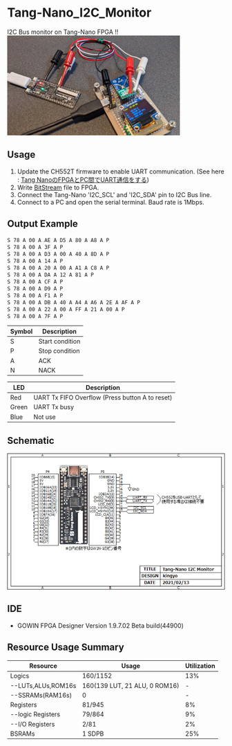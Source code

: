 # Tang-Nano_I2C_Monitor
I2C Bus monitor on Tang-Nano FPGA !!  
<img src="doc/top.png" width="400">  

## Usage
1. Update the CH552T firmware to enable UART communication.  (See here : [Tang NanoのFPGAとPC間でUART通信をする](https://qiita.com/ciniml/items/05ac7fd2515ceed3f88d))
2. Write [BitStream](impl/pnr/i2c_moni.fs) file to FPGA.
3. Connect the Tang-Nano 'I2C_SCL' and 'I2C_SDA' pin to I2C Bus line.
4. Connect to a PC and open the serial terminal. Baud rate is 1Mbps.

## Output Example

```
S 78 A 00 A AE A D5 A 80 A A8 A P
S 78 A 00 A 3F A P
S 78 A 00 A D3 A 00 A 40 A 8D A P
S 78 A 00 A 14 A P
S 78 A 00 A 20 A 00 A A1 A C8 A P
S 78 A 00 A DA A 12 A 81 A P
S 78 A 00 A CF A P
S 78 A 00 A D9 A P
S 78 A 00 A F1 A P
S 78 A 00 A DB A 40 A A4 A A6 A 2E A AF A P
S 78 A 00 A 22 A 00 A FF A 21 A 00 A P
S 78 A 00 A 7F A P
```

|  Symbol  |  Description |
| -------- | ------ |
| S | Start condition |
| P | Stop condition 
| A | ACK |
| N | NACK |

|  LED  |  Description |
| -------- | ------ |
| Red | UART Tx FIFO Overflow (Press button A to reset) |
| Green | UART Tx busy | 
| Blue | Not use |

## Schematic
![Schematic](doc/Schematic.png)  

## IDE
- GOWIN FPGA Designer Version 1.9.7.02 Beta build(44900)

## Resource Usage Summary
|  Resource  |  Usage |  Utilization  |
| ---------- | ------ | ------------- |
|  Logics  |  160/1152  | 13% |
|  --LUTs,ALUs,ROM16s  |  160(139 LUT, 21 ALU, 0 ROM16)  | - |
|  --SSRAMs(RAM16s)  |  0  | - |
|  Registers  |  81/945  | 8% |
|  --logic Registers  |  79/864  | 9% |
|  --I/O Registers  |  2/81  | 2% |
|  BSRAMs  |  1 SDPB | 25% |
